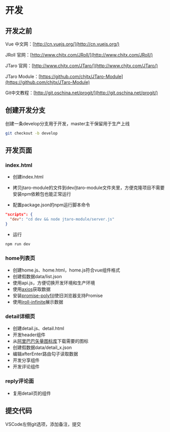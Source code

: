 # 开发

## 开发之前

Vue 中文网：[http://cn.vuejs.org/](http://cn.vuejs.org/)

JRoll 官网：[http://www.chjtx.com/JRoll/](http://www.chjtx.com/JRoll/)

JTaro 官网：[http://www.chjtx.com/JTaro/](http://www.chjtx.com/JTaro/)

JTaro Module：[https://github.com/chjtx/JTaro-Module](https://github.com/chjtx/JTaro-Module)

Git中文教程：[http://git.oschina.net/progit/](http://git.oschina.net/progit/)

## 创建开发分支

创建一条develop分支用于开发，master主干保留用于生产上线

```bash
git checkout -b develop
```

## 开发页面

### index.html

- 创建index.html
- 拷贝jtaro-module的文件到dev/jtaro-module文件夹里，方便克隆项目不需要安装npm依赖包也能正常运行

- 配置package.json的npm运行脚本命令

```json
"scripts": {
  "dev": "cd dev && node jtaro-module/server.js"
}
```

- 运行

```bash
npm run dev
```

### home列表页

- 创建home.js、home.html，home.js符合vue组件格式
- 创建假数据data/list.json
- 使用api.js，方便切换开发环境和生产环境
- 使用[axios](https://github.com/mzabriskie/axios)获取数据
- 安装[promise-polyfill](https://github.com/taylorhakes/promise-polyfill)使旧浏览器支持Promise
- 使用[jroll-infinite](https://github.com/chjtx/JRoll/tree/master/extends/jroll-vue-infinite)展示数据

### detail详细页

- 创建detail.js、detail.html
- 开发header组件
- 从[阿里巴巴矢量图标库](http://www.iconfont.cn/)下载需要的图标
- 创建假数据data/detail_x.json
- 编辑afterEnter路由勾子读取数据
- 开发分享组件
- 开发评论组件

### reply评论面

- 复用detail页的组件

## 提交代码

VSCode左侧git选项，添加备注，提交
